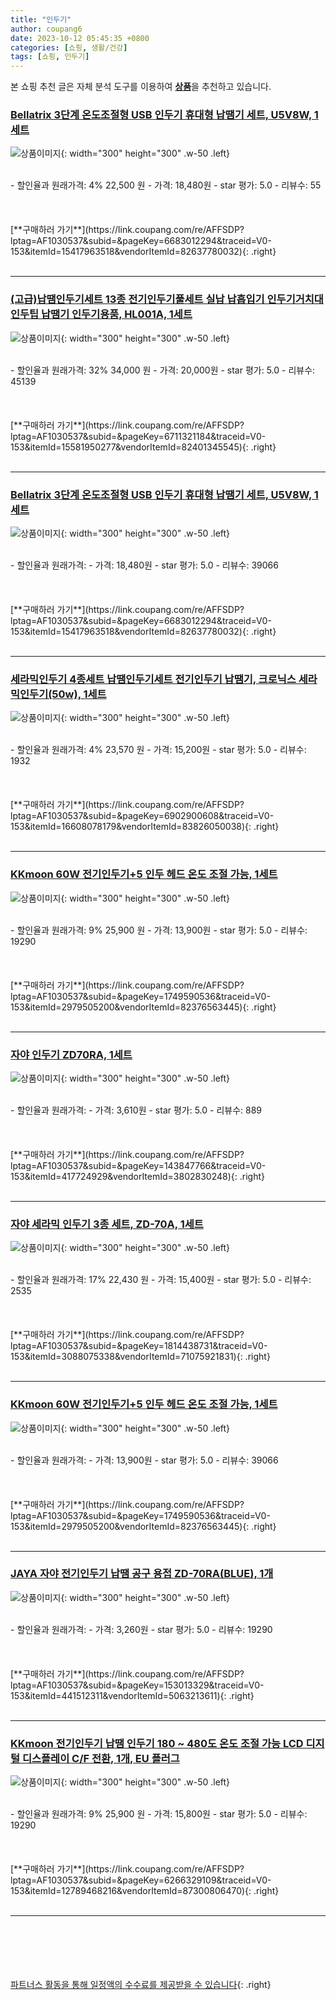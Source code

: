 ```yaml
---
title: "인두기"
author: coupang6
date: 2023-10-12 05:45:35 +0800
categories: [쇼핑, 생활/건강]
tags: [쇼핑, 인두기]
---
```


본 쇼핑 추천 글은 자체 분석 도구를 이용하여 [**상품**](https://link.coupang.com/a/bao1ui)을 추천하고 있습니다.

### [Bellatrix 3단계 온도조절형 USB 인두기 휴대형 납땜기 세트, U5V8W, 1세트](https://link.coupang.com/re/AFFSDP?lptag=AF1030537&subid=&pageKey=6683012294&traceid=V0-153&itemId=15417963518&vendorItemId=82637780032)

![상품이미지](https://thumbnail8.coupangcdn.com/thumbnails/remote/230x230ex/image/vendor_inventory/21d7/f723f60e16786da23a8a37105c9e5458e7bdaf1773e67b5c2dab905e9b65.jpg){: width="300" height="300" .w-50 .left}


<br>
- 할인율과 원래가격: 4%  22,500   원
- 가격: 18,480원
- star 평가: 5.0
- 리뷰수: 55
<br>
<br>
<br>
<br>
[**구매하러 가기**](https://link.coupang.com/re/AFFSDP?lptag=AF1030537&subid=&pageKey=6683012294&traceid=V0-153&itemId=15417963518&vendorItemId=82637780032){: .right}
<br>
<br>

---

### [(고급)납땜인두기세트 13종 전기인두기풀세트 실납 납흡입기 인두기거치대 인두팁 납땜기 인두기용품, HL001A, 1세트](https://link.coupang.com/re/AFFSDP?lptag=AF1030537&subid=&pageKey=6711321184&traceid=V0-153&itemId=15581950277&vendorItemId=82401345545)

![상품이미지](https://thumbnail9.coupangcdn.com/thumbnails/remote/230x230ex/image/vendor_inventory/cd5d/aa9f79d44c19613b1c2007ffae25ab1128452636929ee098bc80c0785bbb.jpg){: width="300" height="300" .w-50 .left}


<br>
- 할인율과 원래가격: 32%  34,000   원
- 가격: 20,000원
- star 평가: 5.0
- 리뷰수: 45139
<br>
<br>
<br>
<br>
[**구매하러 가기**](https://link.coupang.com/re/AFFSDP?lptag=AF1030537&subid=&pageKey=6711321184&traceid=V0-153&itemId=15581950277&vendorItemId=82401345545){: .right}
<br>
<br>

---

### [Bellatrix 3단계 온도조절형 USB 인두기 휴대형 납땜기 세트, U5V8W, 1세트](https://link.coupang.com/re/AFFSDP?lptag=AF1030537&subid=&pageKey=6683012294&traceid=V0-153&itemId=15417963518&vendorItemId=82637780032)

![상품이미지](https://thumbnail8.coupangcdn.com/thumbnails/remote/230x230ex/image/vendor_inventory/21d7/f723f60e16786da23a8a37105c9e5458e7bdaf1773e67b5c2dab905e9b65.jpg){: width="300" height="300" .w-50 .left}


<br>
- 할인율과 원래가격: 
- 가격: 18,480원
- star 평가: 5.0
- 리뷰수: 39066
<br>
<br>
<br>
<br>
[**구매하러 가기**](https://link.coupang.com/re/AFFSDP?lptag=AF1030537&subid=&pageKey=6683012294&traceid=V0-153&itemId=15417963518&vendorItemId=82637780032){: .right}
<br>
<br>

---

### [세라믹인두기 4종세트 납땜인두기세트 전기인두기 납땜기, 크로닉스 세라믹인두기(50w), 1세트](https://link.coupang.com/re/AFFSDP?lptag=AF1030537&subid=&pageKey=6902900608&traceid=V0-153&itemId=16608078179&vendorItemId=83826050038)

![상품이미지](https://thumbnail9.coupangcdn.com/thumbnails/remote/230x230ex/image/vendor_inventory/5f5a/0b7ed3c376734e8aab2a81512e3e56fb16754ce8aa436aac7d064af60de4.jpg){: width="300" height="300" .w-50 .left}


<br>
- 할인율과 원래가격: 4%  23,570   원
- 가격: 15,200원
- star 평가: 5.0
- 리뷰수: 1932
<br>
<br>
<br>
<br>
[**구매하러 가기**](https://link.coupang.com/re/AFFSDP?lptag=AF1030537&subid=&pageKey=6902900608&traceid=V0-153&itemId=16608078179&vendorItemId=83826050038){: .right}
<br>
<br>

---

### [KKmoon 60W 전기인두기+5 인두 헤드 온도 조절 가능, 1세트](https://link.coupang.com/re/AFFSDP?lptag=AF1030537&subid=&pageKey=1749590536&traceid=V0-153&itemId=2979505200&vendorItemId=82376563445)

![상품이미지](https://thumbnail7.coupangcdn.com/thumbnails/remote/230x230ex/image/vendor_inventory/63e6/96d846e557937c559ca21c98f446f3dbd9fb808ac687d577ea617612eaad.jpg){: width="300" height="300" .w-50 .left}


<br>
- 할인율과 원래가격: 9%  25,900   원
- 가격: 13,900원
- star 평가: 5.0
- 리뷰수: 19290
<br>
<br>
<br>
<br>
[**구매하러 가기**](https://link.coupang.com/re/AFFSDP?lptag=AF1030537&subid=&pageKey=1749590536&traceid=V0-153&itemId=2979505200&vendorItemId=82376563445){: .right}
<br>
<br>

---

### [자야 인두기 ZD70RA, 1세트](https://link.coupang.com/re/AFFSDP?lptag=AF1030537&subid=&pageKey=143847766&traceid=V0-153&itemId=417724929&vendorItemId=3802830248)

![상품이미지](https://thumbnail10.coupangcdn.com/thumbnails/remote/230x230ex/image/vendor_inventory/images/2018/07/04/13/5/12e372be-e9d6-434c-a78e-0957ea78b00d.jpg){: width="300" height="300" .w-50 .left}


<br>
- 할인율과 원래가격: 
- 가격: 3,610원
- star 평가: 5.0
- 리뷰수: 889
<br>
<br>
<br>
<br>
[**구매하러 가기**](https://link.coupang.com/re/AFFSDP?lptag=AF1030537&subid=&pageKey=143847766&traceid=V0-153&itemId=417724929&vendorItemId=3802830248){: .right}
<br>
<br>

---

### [자야 세라믹 인두기 3종 세트, ZD-70A, 1세트](https://link.coupang.com/re/AFFSDP?lptag=AF1030537&subid=&pageKey=1814438731&traceid=V0-153&itemId=3088075338&vendorItemId=71075921831)

![상품이미지](https://thumbnail8.coupangcdn.com/thumbnails/remote/230x230ex/image/retail/images/2020/07/06/20/4/7ace12f2-54ea-4c7b-9e1c-d2b1c78e4db2.jpg){: width="300" height="300" .w-50 .left}


<br>
- 할인율과 원래가격: 17%  22,430   원
- 가격: 15,400원
- star 평가: 5.0
- 리뷰수: 2535
<br>
<br>
<br>
<br>
[**구매하러 가기**](https://link.coupang.com/re/AFFSDP?lptag=AF1030537&subid=&pageKey=1814438731&traceid=V0-153&itemId=3088075338&vendorItemId=71075921831){: .right}
<br>
<br>

---

### [KKmoon 60W 전기인두기+5 인두 헤드 온도 조절 가능, 1세트](https://link.coupang.com/re/AFFSDP?lptag=AF1030537&subid=&pageKey=1749590536&traceid=V0-153&itemId=2979505200&vendorItemId=82376563445)

![상품이미지](https://thumbnail7.coupangcdn.com/thumbnails/remote/230x230ex/image/vendor_inventory/63e6/96d846e557937c559ca21c98f446f3dbd9fb808ac687d577ea617612eaad.jpg){: width="300" height="300" .w-50 .left}


<br>
- 할인율과 원래가격: 
- 가격: 13,900원
- star 평가: 5.0
- 리뷰수: 39066
<br>
<br>
<br>
<br>
[**구매하러 가기**](https://link.coupang.com/re/AFFSDP?lptag=AF1030537&subid=&pageKey=1749590536&traceid=V0-153&itemId=2979505200&vendorItemId=82376563445){: .right}
<br>
<br>

---

### [JAYA 자야 전기인두기 납땜 공구 용접 ZD-70RA(BLUE), 1개](https://link.coupang.com/re/AFFSDP?lptag=AF1030537&subid=&pageKey=153013329&traceid=V0-153&itemId=441512311&vendorItemId=5063213611)

![상품이미지](https://thumbnail8.coupangcdn.com/thumbnails/remote/230x230ex/image/vendor_inventory/112c/ac2e4a646340fa9f7f16afb87082aef50d745f34f3583daa4a174a10959d.jpg){: width="300" height="300" .w-50 .left}


<br>
- 할인율과 원래가격: 
- 가격: 3,260원
- star 평가: 5.0
- 리뷰수: 19290
<br>
<br>
<br>
<br>
[**구매하러 가기**](https://link.coupang.com/re/AFFSDP?lptag=AF1030537&subid=&pageKey=153013329&traceid=V0-153&itemId=441512311&vendorItemId=5063213611){: .right}
<br>
<br>

---

### [KKmoon 전기인두기 납땜 인두기 180 ~ 480도 온도 조절 가능 LCD 디지털 디스플레이 C/F 전환, 1개, EU 플러그](https://link.coupang.com/re/AFFSDP?lptag=AF1030537&subid=&pageKey=6266329109&traceid=V0-153&itemId=12789468216&vendorItemId=87300806470)

![상품이미지](https://thumbnail7.coupangcdn.com/thumbnails/remote/230x230ex/image/vendor_inventory/6088/c7a03d2fb4252adea0a4b0ef4f78709f237e9c23ccc55b9556a4ca483416.jpg){: width="300" height="300" .w-50 .left}


<br>
- 할인율과 원래가격: 9%  25,900   원
- 가격: 15,800원
- star 평가: 5.0
- 리뷰수: 19290
<br>
<br>
<br>
<br>
[**구매하러 가기**](https://link.coupang.com/re/AFFSDP?lptag=AF1030537&subid=&pageKey=6266329109&traceid=V0-153&itemId=12789468216&vendorItemId=87300806470){: .right}
<br>
<br>

---
<br><br><br><br><br> [파트너스 활동을 통해 일정액의 수수료를 제공받을 수 있습니다](https://link.coupang.com/a/bao1ui){: .right}